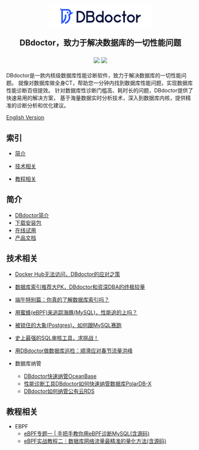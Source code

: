 <h2 align="center">
  <img width="280" src="./images/logo.png" >
  <p>DBdoctor，致力于解决数据库的一切性能问题</p>
  <div align="center">
    <a>
        <img src="https://img.shields.io/badge/author-DBdoctor-DAS.svg">
    </a>
    <a>
        <img src="https://img.shields.io/github/license/DBdoctor-DAS/DBdoctor.svg">
    </a>
  </div>
</h2>
DBdoctor是一款内核级数据库性能诊断软件，致力于解决数据库的一切性能问题。
就像对数据库做全身CT，帮助您一分钟内找到数据库性能问题，实现数据库性能诊断百倍提效。
针对数据库性诊断门槛高、耗时长的问题，DBdoctor提供了快速易用的解决方案，
基于海量数据实时分析技术，深入到数据库内核，提供精准的诊断分析和优化建议。

[English Version](./README.md)
## 索引


- [简介](#简介)

- [技术相关](#技术相关)

- [教程相关](#教程相关)

## 简介

- [DBdoctor简介](https://github.com/DBdoctor-DAS/DBdoctor/blob/main/articles/dbdoctor-introduce.md)
- [下载安装包](https://jhktob.oss-cn-beijing.aliyuncs.com/DBdoctorV3.2.3_20240820_x86.tar.gz)
- [在线试用]((https://demo.dbdoctor.cn/))
- [产品文档](https://demo.dbdoctor.cn/modules/dbDoctor/mdPreview/index.html?readme=help#/)

## 技术相关
- [Docker Hub无法访问，DBdoctor的应对之策](https://github.com/DBdoctor-DAS/DBdoctor/blob/main/articles/DockerhubCannotBeAccessed.md)
- [数据库索引推荐大PK，DBdoctor和资深DBA的终极较量](https://github.com/DBdoctor-DAS/DBdoctor/blob/main/articles/DatabaseIndexRecommendedLargePk.md)
- [端午特别篇：你真的了解数据库索引吗？](https://github.com/DBdoctor-DAS/DBdoctor/blob/main/articles/DoYouReallyKnowAnythingAboutDatabaseIndexing.md)
- [用蜜蜂(eBPF)来追踪海豚(MySQL)，性能追的上吗？](https://github.com/DBdoctor-DAS/DBdoctor/blob/main/articles/UseEbpfToTrackMysql.md)
- [被锁住的大象(Postgres)，如何跟MySQL赛跑](https://github.com/DBdoctor-DAS/DBdoctor/blob/main/articles/TheChainedElephant.md)

- [史上最强的SQL审核工具，求挑战！](https://github.com/DBdoctor-DAS/DBdoctor/blob/main/articles/TheMostPowerfulSqlAuditToolEver.md)

- [用DBdoctor做数据库巡检：顺滑应对春节流量洪峰](https://github.com/DBdoctor-DAS/DBdoctor/blob/main/articles/CopeWithTheSpringFestivalTrafficPeak.md)

- 数据库纳管
    - [DBdoctor快速纳管OceanBase](https://github.com/DBdoctor-DAS/DBdoctor/blob/main/articles/DbdoctorQuicklyManagesOceanbase.md)
    - [性能诊断工具DBdoctor如何快速纳管数据库PolarDB-X](https://github.com/DBdoctor-DAS/DBdoctor/blob/main/articles/DbdoctorQuicklyManagesPolardb-x.md)
    - [DBdoctor如何纳管公有云RDS](https://github.com/DBdoctor-DAS/DBdoctor/blob/main/articles/HowDoesDbdoctorManagePublicCloudRds.md)

## 教程相关

- EBPF
    - [eBPF专题一 | 手把手教你用eBPF诊断MySQL(含源码)](https://github.com/DBdoctor-DAS/DBdoctor/blob/main/articles/EBPF01.md)
    - [eBPF实战教程二｜数据库网络流量最精准的量化方法(含源码)](https://github.com/DBdoctor-DAS/DBdoctor/blob/main/articles/EBPF02.md)

